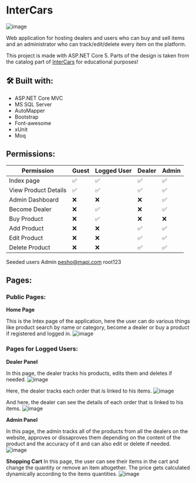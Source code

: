 # InterCars

![image](https://user-images.githubusercontent.com/34027947/129862406-d78a4dbb-2817-4b21-a11f-90752406e678.jpg)

Web application for hosting dealers and users who can buy and sell items and an administrator who can track/edit/delete every item on the platform.

This project is made with ASP.NET Core 5. Parts of the design is taken from the catalog part of [InterCars](https://bg.intercars.eu/) for educational purposes!

## 🛠 Built with:

- ASP.NET Core MVC
- MS SQL Server
- AutoMapper
- Bootstrap
- Font-awesome
- xUnit
- Moq

## Permissions:
Permission | Guest | Logged User | Dealer | Admin
-- | --- | --- | --- | ---
Index page | ✅ | ✅ | ✅ | ✅
View Product Details | ✅ | ✅ | ✅ | ✅
Admin Dashboard | ❌| ❌ | ❌ | ✅
Become Dealer | ❌ | ✅ | ❌ | ✅
Buy Product |❌ | ✅ | ❌ | ❌
Add Product | ❌ | ❌ | ✅ | ✅
Edit Product | ❌ | ❌ | ✅ | ✅
Delete Product | ❌ | ❌ | ✅ | ✅

Seeded users
Admin 	pesho@mapi.com 	root123

## Pages:

### Public Pages:

**Home Page**

This is the Intex page of the application, here the user can do various things like product search by name or category, become a dealer or buy a product if registered and logged in.
![image](https://user-images.githubusercontent.com/34027947/129605096-d3641db3-4d51-44e2-b053-c33ab3756d70.png)

### Pages for Logged Users:

**Dealer Panel**

In this page, the dealer tracks his products, edits them and deletes if needed.
![image](https://user-images.githubusercontent.com/34027947/129605154-710fc085-a052-4512-ab7e-05a1763cc2b5.png)

Here, the dealer tracks each order that is linked to his items.
![image](https://user-images.githubusercontent.com/34027947/129956754-a51ed460-8ec8-4afe-b24f-aaa12585a75c.png)

And here, the dealer can see the details of each order that is linked to his items.
![image](https://user-images.githubusercontent.com/34027947/129956886-8bfbd4ab-687f-4446-a1f7-5bfc6ca1985d.png)

**Admin Panel**

In this page, the admin tracks all of the products from all the dealers on the website, approves or dissaproves them depending on the content of the product and the accuracy of it and can also edit or delete if needed.
![image](https://user-images.githubusercontent.com/34027947/129605035-08173a8b-2f22-4e18-bf40-44682aca9ca6.png)


**Shopping Cart**
In this page, the user can see their items in the cart and change the quantity or remove an item altogether.
The price gets calculated dynamically according to the items quantities.
![image](https://user-images.githubusercontent.com/34027947/129956377-609dedab-b1d5-41e7-a51e-1482a2af2d86.png)

